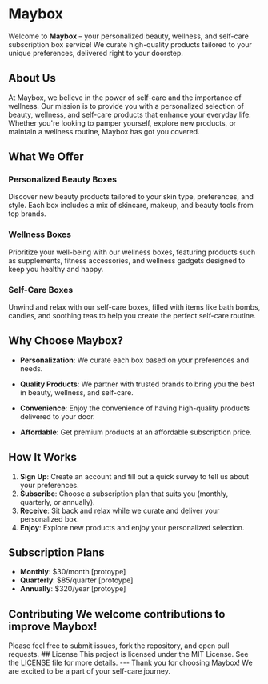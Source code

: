 # Maybox

 Welcome to **Maybox** – your personalized beauty, wellness, and self-care subscription box service! We curate high-quality products tailored to your unique preferences, delivered right to your doorstep.
 
 
  ## About Us 
  
  At Maybox, we believe in the power of self-care and the importance of wellness. Our mission is to provide you with a personalized selection of beauty, wellness, and self-care products that enhance your everyday life. Whether you're looking to pamper yourself, explore new products, or maintain a wellness routine, Maybox has got you covered.
  
## What We Offer 
   
### Personalized Beauty Boxes
   
Discover new beauty products tailored to your skin type, preferences, and style. Each box includes a mix of skincare, makeup, and beauty tools from top brands.

 ### Wellness Boxes 
 
 Prioritize your well-being with our wellness boxes, featuring products such as supplements, fitness accessories, and wellness gadgets designed to keep you healthy and happy. 
 
 ### Self-Care Boxes

Unwind and relax with our self-care boxes, filled with items like bath bombs, candles, and soothing teas to help you create the perfect self-care routine. 

## Why Choose Maybox? 

- **Personalization**: We curate each box based on your preferences and needs. 

- **Quality Products**: We partner with trusted brands to bring you the best in beauty, wellness, and self-care. 

- **Convenience**: Enjoy the convenience of having high-quality products delivered to your door. 
- **Affordable**: Get premium products at an affordable subscription price.

## How It Works 

1. **Sign Up**: Create an account and fill out a quick survey to tell us about your preferences. 
2. **Subscribe**: Choose a subscription plan that suits you (monthly, quarterly, or annually). 
3. **Receive**: Sit back and relax while we curate and deliver your personalized box. 
4. **Enjoy**: Explore new products and enjoy your personalized selection. 

## Subscription Plans 
- **Monthly**: $30/month [protoype]
- **Quarterly**: $85/quarter [protoype]
- **Annually**: $320/year [protoype]

 

## Contributing We welcome contributions to improve Maybox! 
Please feel free to submit issues, fork the repository, and open pull requests. ## License This project is licensed under the MIT License. See the [LICENSE](LICENSE) file for more details. --- Thank you for choosing Maybox! We are excited to be a part of your self-care journey.
